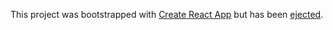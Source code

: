 This project was bootstrapped with [Create React App](https://github.com/facebookincubator/create-react-app) but has been [ejected](https://github.com/facebook/create-react-app/blob/master/packages/react-scripts/template/README.md#npm-run-eject).
